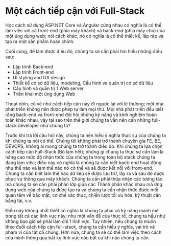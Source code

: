 # Một cách tiếp cận với Full-Stack

Học cách sử dụng ASP.NET Core và Angular cùng nhau có nghĩa là có thể làm việc với cả front-end (phía máy khách) và back-end (phía máy chủ) của một ứng dụng web; nói cách khác, nó có nghĩa là có thể thiết kế, lắp ráp và tạo ra một sản phẩm hoàn chỉnh.

Cuối cùng, để làm được điều đó, chúng ta sẽ cần phải tìm hiểu những điều sau:

- Lập trình Back-end
- Lập trình Front-end
- UI styling and UX design
- Thiết kế cơ sở dữ liệu, modeling, Cấu hình và quản trị cơ sở dữ liệu
- Cấu hình và quản trị 1 Web server
- Triển khai một ứng dụng Web

Thoạt nhìn, có vẻ như cách tiếp cận này đi ngược lại với lẽ thường; một nhà phát triển không nên được phép tự làm mọi thứ. Mọi nhà phát triển đều biết rằng back-end và front-end đòi hỏi những kỹ năng và kinh nghiệm hoàn toàn khác nhau, vậy tại sao trên thế giới chúng ta vẫn nên cần những full-stack developer như chúng ta?

Trước khi trả lời câu hỏi này, chúng ta nên hiểu ý nghĩa thực sự của chúng ta khi chúng ta nói có thể. Chúng tôi không phải trở thành chuyên gia FE, BE, DEVOPS; không ai mong chúng ta trở thành điều đó. Khi chúng ta lựa chọn cách tiếp cận Full-Stack (Bố làm hết); những gì chúng ta thực sự cần làm là nâng cao mức độ nhận thức của chúng ta trong toàn bộ stack chúng ta đang làm việc; điều này có nghĩa là chúng ta cần biết back-end hoạt động như thế nào và làm thế nào nó có thể và sẽ được kết nối với front-end. Chúng ta cần biết làm thế nào dữ liệu sẽ được lưu trữ, lấy ra và sau đó được phục vụ thông qua máy khách. Chúng ta cần phải thừa nhận các tương tác mà chúng ta sẽ cần phải phân lớp giữa các Thành phần khác nhau mà ứng dụng web của chúng ta được tạo ra và chúng ta cần nhận thức được mối quan tâm về bảo mật, cơ chế xác thực, chiến lược tối ưu hóa, kỹ thuật cân bằng tải, v.v.

Điều này không nhất thiết có nghĩa là chúng ta phải có kỹ năng mạnh mẽ trong tất cả các lĩnh vực này; như một vấn đề của thực tế, chúng ta hầu như không bao giờ sẽ phải làm chỉ 1 lĩnh vực. Tuy nhiên, nếu chúng ta muốn theo đuổi cách tiếp cận full-stack, chúng ta cần hiểu ý nghĩa, vai trò và phạm vi của tất cả chúng. Hơn nữa, chúng ta sẽ có thể làm việc theo cách của mình thông qua bất kỳ lĩnh vực nào bất cứ khi nào chúng ta cần. 
